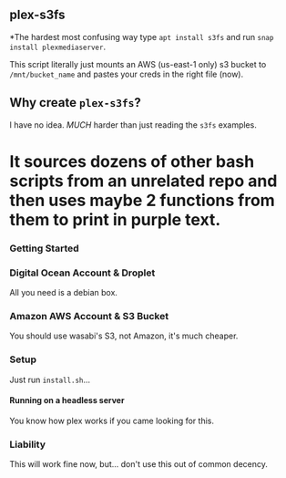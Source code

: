 ## plex-s3fs 

*The hardest most confusing way type `apt install s3fs` and run `snap install plexmediaserver`.

This script literally just mounts an AWS (us-east-1 only) s3 bucket to `/mnt/bucket_name` and pastes your creds in the right file (now).

## Why create `plex-s3fs`?

I have no idea. *MUCH* harder than just reading the `s3fs` examples. 

# It sources dozens of other bash scripts from an unrelated repo and then uses maybe 2 functions from them to print in purple text.

### Getting Started

### Digital Ocean Account & Droplet

All you need is a debian box.

### Amazon AWS Account & S3 Bucket

You should use wasabi's S3, not Amazon, it's much cheaper.

### Setup

Just run `install.sh`...

#### Running on a headless server

You know how plex works if you came looking for this.

### Liability

This will work fine now, but... don't use this out of common decency.
